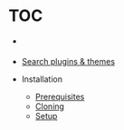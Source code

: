 # TOC

* [](hello.md)
* [Search plugins & themes](search.md)

* Installation
  * [Prerequisites](installation/prerequisites.md)
  * [Cloning](installation/cloning.md)
  * [Setup](installation/setup.md)
